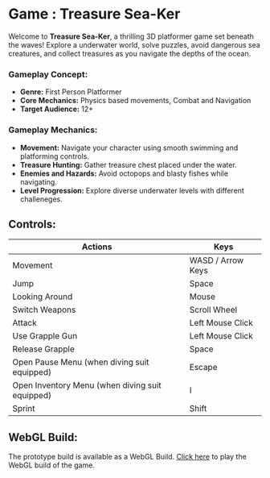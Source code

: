 # Game : Treasure Sea-Ker

Welcome to **Treasure Sea-Ker**, a thrilling 3D platformer game set beneath the waves! Explore a underwater world, solve puzzles, avoid dangerous sea creatures, and collect treasures as you navigate the depths of the ocean.

<h3>Gameplay Concept:</h3>
<ul>
  <li><b>Genre:</b> First Person Platformer</li>
  <li><b>Core Mechanics:</b> Physics based movements, Combat and Navigation</li>
  <li><b>Target Audience:</b> 12+</li>
</ul>

<h3>Gameplay Mechanics:</h3>
<ul>
  <li><b>Movement:</b> Navigate your character using smooth swimming and platforming controls.</li>
  <li><b>Treasure Hunting:</b> Gather treasure chest placed under the water.</li>
  <li><b>Enemies and Hazards:</b> Avoid octopops and blasty fishes while navigating.</li>
  <li><b>Level Progression:</b> Explore diverse underwater levels with different challeneges.</li>
</ul>

<h2>Controls:</h2>
<table>
  <thead>
    <tr>
      <th>Actions</th>
      <th>Keys</th>
    </tr>
  </thead>
  <tbody>
    <tr>
      <td>Movement</td>
      <td>WASD / Arrow Keys</td>
    </tr>
    <tr>
      <td>Jump</td>
      <td>Space</td>
    </tr>
    <tr>
      <td>Looking Around</td>
      <td>Mouse</td>
    </tr>
    <tr>
      <td>Switch Weapons</td>
      <td>Scroll Wheel</td>
    </tr>
    <tr>
      <td>Attack</td>
      <td>Left Mouse Click</td>
    </tr>
    <tr>
      <td>Use Grapple Gun</td>
      <td>Left Mouse Click</td>
    </tr>
    <tr>
      <td>Release Grapple</td>
      <td>Space</td>
    </tr>
    <tr>
      <td>Open Pause Menu (when diving suit equipped)</td>
      <td>Escape</td>
    </tr>
    <tr>
      <td>Open Inventory Menu (when diving suit equipped)</td>
      <td>I</td>
    </tr>
    <tr>
      <td>Sprint</td>
      <td>Shift</td>
    </tr>
  </tbody>
</table>

<h2>WebGL Build:</h2>
The prototype build is available as a WebGL Build. <a href="https://jsrgolu.itch.io/treasure-sea-ker">Click here</a> to play the WebGL build of the game.
